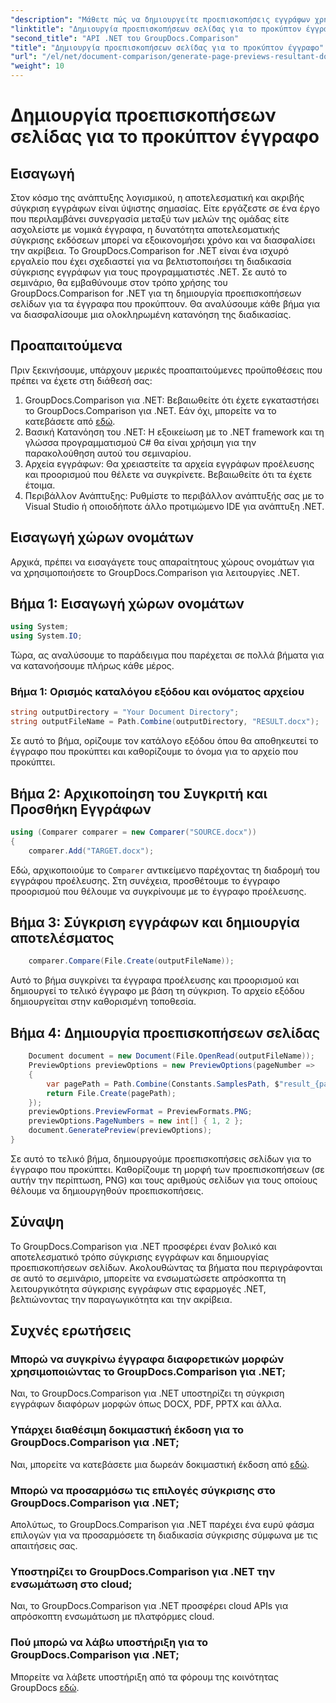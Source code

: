 ```yaml
---
"description": "Μάθετε πώς να δημιουργείτε προεπισκοπήσεις εγγράφων χρησιμοποιώντας το GroupDocs.Comparison για .NET. Συγκρίνετε έγγραφα αποτελεσματικά και με ακρίβεια."
"linktitle": "Δημιουργία προεπισκοπήσεων σελίδας για το προκύπτον έγγραφο"
"second_title": "API .NET του GroupDocs.Comparison"
"title": "Δημιουργία προεπισκοπήσεων σελίδας για το προκύπτον έγγραφο"
"url": "/el/net/document-comparison/generate-page-previews-resultant-document/"
"weight": 10
---
```


# Δημιουργία προεπισκοπήσεων σελίδας για το προκύπτον έγγραφο

## Εισαγωγή
Στον κόσμο της ανάπτυξης λογισμικού, η αποτελεσματική και ακριβής σύγκριση εγγράφων είναι ύψιστης σημασίας. Είτε εργάζεστε σε ένα έργο που περιλαμβάνει συνεργασία μεταξύ των μελών της ομάδας είτε ασχολείστε με νομικά έγγραφα, η δυνατότητα αποτελεσματικής σύγκρισης εκδόσεων μπορεί να εξοικονομήσει χρόνο και να διασφαλίσει την ακρίβεια. Το GroupDocs.Comparison for .NET είναι ένα ισχυρό εργαλείο που έχει σχεδιαστεί για να βελτιστοποιήσει τη διαδικασία σύγκρισης εγγράφων για τους προγραμματιστές .NET. Σε αυτό το σεμινάριο, θα εμβαθύνουμε στον τρόπο χρήσης του GroupDocs.Comparison for .NET για τη δημιουργία προεπισκοπήσεων σελίδων για τα έγγραφα που προκύπτουν. Θα αναλύσουμε κάθε βήμα για να διασφαλίσουμε μια ολοκληρωμένη κατανόηση της διαδικασίας.
## Προαπαιτούμενα
Πριν ξεκινήσουμε, υπάρχουν μερικές προαπαιτούμενες προϋποθέσεις που πρέπει να έχετε στη διάθεσή σας:
1. GroupDocs.Comparison για .NET: Βεβαιωθείτε ότι έχετε εγκαταστήσει το GroupDocs.Comparison για .NET. Εάν όχι, μπορείτε να το κατεβάσετε από [εδώ](https://releases.groupdocs.com/comparison/net/).
2. Βασική Κατανόηση του .NET: Η εξοικείωση με το .NET framework και τη γλώσσα προγραμματισμού C# θα είναι χρήσιμη για την παρακολούθηση αυτού του σεμιναρίου.
3. Αρχεία εγγράφων: Θα χρειαστείτε τα αρχεία εγγράφων προέλευσης και προορισμού που θέλετε να συγκρίνετε. Βεβαιωθείτε ότι τα έχετε έτοιμα.
4. Περιβάλλον Ανάπτυξης: Ρυθμίστε το περιβάλλον ανάπτυξής σας με το Visual Studio ή οποιοδήποτε άλλο προτιμώμενο IDE για ανάπτυξη .NET.

## Εισαγωγή χώρων ονομάτων
Αρχικά, πρέπει να εισαγάγετε τους απαραίτητους χώρους ονομάτων για να χρησιμοποιήσετε το GroupDocs.Comparison για λειτουργίες .NET.
## Βήμα 1: Εισαγωγή χώρων ονομάτων
```csharp
using System;
using System.IO;
```
Τώρα, ας αναλύσουμε το παράδειγμα που παρέχεται σε πολλά βήματα για να κατανοήσουμε πλήρως κάθε μέρος.
### Βήμα 1: Ορισμός καταλόγου εξόδου και ονόματος αρχείου
```csharp
string outputDirectory = "Your Document Directory";
string outputFileName = Path.Combine(outputDirectory, "RESULT.docx");
```
Σε αυτό το βήμα, ορίζουμε τον κατάλογο εξόδου όπου θα αποθηκευτεί το έγγραφο που προκύπτει και καθορίζουμε το όνομα για το αρχείο που προκύπτει.
## Βήμα 2: Αρχικοποίηση του Συγκριτή και Προσθήκη Εγγράφων
```csharp
using (Comparer comparer = new Comparer("SOURCE.docx"))
{
    comparer.Add("TARGET.docx");
```
Εδώ, αρχικοποιούμε το `Comparer` αντικείμενο παρέχοντας τη διαδρομή του εγγράφου προέλευσης. Στη συνέχεια, προσθέτουμε το έγγραφο προορισμού που θέλουμε να συγκρίνουμε με το έγγραφο προέλευσης.
## Βήμα 3: Σύγκριση εγγράφων και δημιουργία αποτελέσματος
```csharp
    comparer.Compare(File.Create(outputFileName));
```
Αυτό το βήμα συγκρίνει τα έγγραφα προέλευσης και προορισμού και δημιουργεί το τελικό έγγραφο με βάση τη σύγκριση. Το αρχείο εξόδου δημιουργείται στην καθορισμένη τοποθεσία.
## Βήμα 4: Δημιουργία προεπισκοπήσεων σελίδας
```csharp
    Document document = new Document(File.OpenRead(outputFileName));
    PreviewOptions previewOptions = new PreviewOptions(pageNumber =>
    {
        var pagePath = Path.Combine(Constants.SamplesPath, $"result_{pageNumber}.png");
        return File.Create(pagePath);
    });
    previewOptions.PreviewFormat = PreviewFormats.PNG;
    previewOptions.PageNumbers = new int[] { 1, 2 };
    document.GeneratePreview(previewOptions);
}
```
Σε αυτό το τελικό βήμα, δημιουργούμε προεπισκοπήσεις σελίδων για το έγγραφο που προκύπτει. Καθορίζουμε τη μορφή των προεπισκοπήσεων (σε αυτήν την περίπτωση, PNG) και τους αριθμούς σελίδων για τους οποίους θέλουμε να δημιουργηθούν προεπισκοπήσεις.

## Σύναψη
Το GroupDocs.Comparison για .NET προσφέρει έναν βολικό και αποτελεσματικό τρόπο σύγκρισης εγγράφων και δημιουργίας προεπισκοπήσεων σελίδων. Ακολουθώντας τα βήματα που περιγράφονται σε αυτό το σεμινάριο, μπορείτε να ενσωματώσετε απρόσκοπτα τη λειτουργικότητα σύγκρισης εγγράφων στις εφαρμογές .NET, βελτιώνοντας την παραγωγικότητα και την ακρίβεια.
## Συχνές ερωτήσεις
### Μπορώ να συγκρίνω έγγραφα διαφορετικών μορφών χρησιμοποιώντας το GroupDocs.Comparison για .NET;
Ναι, το GroupDocs.Comparison για .NET υποστηρίζει τη σύγκριση εγγράφων διαφόρων μορφών όπως DOCX, PDF, PPTX και άλλα.
### Υπάρχει διαθέσιμη δοκιμαστική έκδοση για το GroupDocs.Comparison για .NET;
Ναι, μπορείτε να κατεβάσετε μια δωρεάν δοκιμαστική έκδοση από [εδώ](https://releases.groupdocs.com/).
### Μπορώ να προσαρμόσω τις επιλογές σύγκρισης στο GroupDocs.Comparison για .NET;
Απολύτως, το GroupDocs.Comparison για .NET παρέχει ένα ευρύ φάσμα επιλογών για να προσαρμόσετε τη διαδικασία σύγκρισης σύμφωνα με τις απαιτήσεις σας.
### Υποστηρίζει το GroupDocs.Comparison για .NET την ενσωμάτωση στο cloud;
Ναι, το GroupDocs.Comparison για .NET προσφέρει cloud APIs για απρόσκοπτη ενσωμάτωση με πλατφόρμες cloud.
### Πού μπορώ να λάβω υποστήριξη για το GroupDocs.Comparison για .NET;
Μπορείτε να λάβετε υποστήριξη από τα φόρουμ της κοινότητας GroupDocs [εδώ](https://forum.groupdocs.com/c/comparison/12).